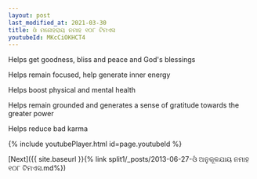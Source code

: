 ```yaml
---
layout: post
last_modified_at: 2021-03-30
title: ଓଁ ମନୋହରାୟ ନମାହ ୧୦୮ ଟିମଏସ
youtubeId: MKcCiOKHCT4
---
```

 
 
Helps get goodness, bliss and peace and God's blessings
 
Helps remain focused, help generate inner energy 
 
Helps boost physical and mental health 
 
Helps remain grounded and generates a sense of gratitude towards the greater power 
 
Helps reduce bad karma
 
 
 
 


{% include youtubePlayer.html id=page.youtubeId %}
 
[Next]({{ site.baseurl }}{% link  split1/_posts/2013-06-27-ଓଁ ଅନୁକୂଳଯାୟ ନମାହ ୧୦୮ ଟିମଏସ.md%})
 
